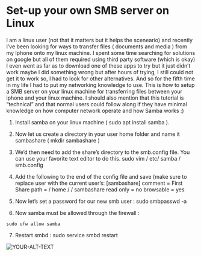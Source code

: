 # Set-up your own SMB server on Linux

I am a linux user (not that it matters but it helps the sceneario) and recently I’ve been looking for ways to transfer files ( documents and media ) from my Iphone onto my linux machine.
I spent some time searching for solutions on google but all of them required using third party software (which is okay) I even went as far as to download one of these apps to try but it just didn’t work maybe I did something wrong but after hours of trying, I still could not get it to work so, I had to look for other alternatives. And so for the fifth time in my life I had to put my networking knowledge to use. This is how to setup a SMB server on your linux machine for transferring files between your iphone and your linux machine. I should also mention that this tutorial is “technical” and that normal users could follow along if they have minimal knowledge on how computer network operate and how Samba works :)

1. Install samba on your linux machine ( sudo apt install samba ).
2. Now let us create a directory in your user home folder and name it sambashare ( mkdir sambashare ) 
3. We’d then need to add the share’s directory to the smb.config file. You can use your favorite text editor to do this. 
   sudo vim / etc/ samba / smb.config

4. Add the following to the end of the config file and save (make sure to replace user with the current user’s:
     [sambashare]
	comment = First Share
	path = / home / <user> / sambashare
	read only = no
	browsable = yes
	
5.   Now let’s set a password for our new smb user :
	sudo smbpasswd -a <user>

6.   Now samba must be allowed through the firewall :

	sudo ufw allow samba

7.   Restart smbd :
	sudo service smbd restart

<picture>
 <source media="(prefers-color-scheme: dark)" srcset="YOUR-DARKMODE-IMAGE">
 <source media="(prefers-color-scheme: light)" srcset="YOUR-LIGHTMODE-IMAGE">
 <img alt="YOUR-ALT-TEXT" src="YOUR-DEFAULT-IMAGE">
</picture>


